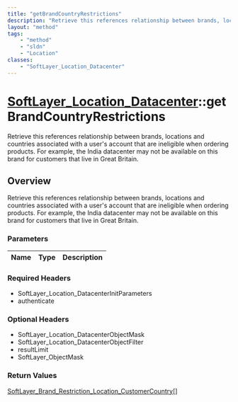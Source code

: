 ```yaml
---
title: "getBrandCountryRestrictions"
description: "Retrieve this references relationship between brands, locations and countries associated with a user's account that are... "
layout: "method"
tags:
    - "method"
    - "sldn"
    - "Location"
classes:
    - "SoftLayer_Location_Datacenter"
---
```

# [SoftLayer_Location_Datacenter](/reference/services/SoftLayer_Location_Datacenter)::getBrandCountryRestrictions

Retrieve this references relationship between brands, locations and countries associated with a user's account that are ineligible when ordering products. For example, the India datacenter may not be available on this brand for customers that live in Great Britain.


## Overview 
Retrieve this references relationship between brands, locations and countries associated with a user's account that are ineligible when ordering products. For example, the India datacenter may not be available on this brand for customers that live in Great Britain.

### Parameters 
|Name | Type | Description |
| --- | --- | --- |


### Required Headers
* SoftLayer_Location_DatacenterInitParameters
* authenticate

### Optional Headers
* SoftLayer_Location_DatacenterObjectMask
* SoftLayer_Location_DatacenterObjectFilter
* resultLimit
* SoftLayer_ObjectMask

### Return Values
<a href='/reference/datatypes/SoftLayer_Brand_Restriction_Location_CustomerCountry'>SoftLayer_Brand_Restriction_Location_CustomerCountry[] </a>

